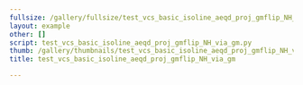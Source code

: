 ```yaml
---
fullsize: /gallery/fullsize/test_vcs_basic_isoline_aeqd_proj_gmflip_NH_via_gm.png
layout: example
other: []
script: test_vcs_basic_isoline_aeqd_proj_gmflip_NH_via_gm.py
thumb: /gallery/thumbnails/test_vcs_basic_isoline_aeqd_proj_gmflip_NH_via_gm.png
title: test_vcs_basic_isoline_aeqd_proj_gmflip_NH_via_gm

---
```

